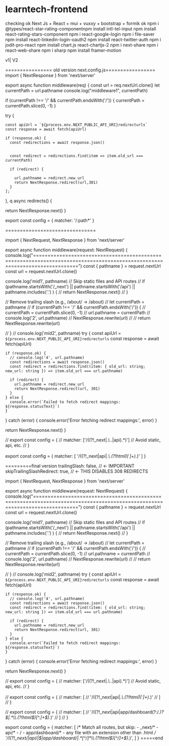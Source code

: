 # learntech-frontend

checking 
ok
Next Js + React + mui + vuxxy + bootstrap + formik
ok
npm i @types/react-star-rating-componentnpm install intl-tel-input
npm install react-rating-stars-component
npm i react-google-login
npm i file-saver
npm install react-linkedin-login-oauth2
npm install react-twitter-auth
npm i jodit-pro-react
npm install chart.js react-chartjs-2
npm i next-share
npm i react-web-share
npm i sharp
npm install framer-motion


v1|
V2


================ old version  next.config.js=================
import { NextResponse } from 'next/server'

export async function middleware(req) {
  const url = req.nextUrl.clone()
  let currentPath = url.pathname
  console.log("middleware1", currentPath)

  if (currentPath !== '/' && currentPath.endsWith('/')) {
    currentPath = currentPath.slice(0, -1)
  }

  try {

    const apiUrl = `${process.env.NEXT_PUBLIC_API_URI}redirecturls` 
    const response = await fetch(apiUrl)

    if (response.ok) {
      const redirections = await response.json()

     
      const redirect = redirections.find(item => item.old_url === currentPath)

      if (redirect) {
       
        url.pathname = redirect.new_url
        return NextResponse.redirect(url,301)
      }
    ];
  },
q
  async redirects() {

  return NextResponse.next()
}


export const config = {
  matcher: '/:path*' 
}



===============================

import { NextRequest, NextResponse } from 'next/server'

export async function middleware(request: NextRequest) {
  console.log("===========================================================================================================================")
  const { pathname } = request.nextUrl
  const url = request.nextUrl.clone()

  console.log('mid1', pathname)
  // Skip static files and API routes
  // if (pathname.startsWith('/_next') || pathname.startsWith('/api') || pathname.includes('.') ) {
  //   return NextResponse.next()
  // }

  // Remove trailing slash (e.g., /about/ → /about)
  // let currentPath = pathname
  // if (currentPath !== '/' && currentPath.endsWith('/')) {
  //   currentPath = currentPath.slice(0, -1)
  //   url.pathname = currentPath
  //   console.log('2', url.pathname)
  //    NextResponse.rewrite(url)
  //   // return NextResponse.rewrite(url)
    
  // }
// console.log('mid2', pathname)
  try {
    const apiUrl = `${process.env.NEXT_PUBLIC_API_URI}redirecturls`
    const response = await fetch(apiUrl)

    if (response.ok) {
      // console.log('4', url.pathname)
      const redirections = await response.json()
      const redirect = redirections.find((item: { old_url: string; new_url: string }) => item.old_url === url.pathname)

      if (redirect) {
        url.pathname = redirect.new_url
        return NextResponse.redirect(url, 301)
      }
    } else {
      console.error(`Failed to fetch redirect mappings: ${response.statusText}`)
    }
  } catch (error) {
    console.error('Error fetching redirect mappings:', error)
  }

  return NextResponse.next()
}

// export const config = {
//   matcher: ['/((?!_next|.*\\..*|api).*)'] // Avoid static, api, etc.
// }

export const config = {
  matcher: [
    '/((?!_next|api|.*\\.(?!html$)[^.]+$).*)'
  ]
}

=========final version
  trailingSlash: false, // ← IMPORTANT
  skipTrailingSlashRedirect: true, // ← THIS DISABLES 308 REDIRECTS


  import { NextRequest, NextResponse } from 'next/server'

export async function middleware(request: NextRequest) {
  console.log("===========================================================================================================================")
  const { pathname } = request.nextUrl
  const url = request.nextUrl.clone()

  console.log('mid1', pathname)
  // Skip static files and API routes
  // if (pathname.startsWith('/_next') || pathname.startsWith('/api') || pathname.includes('.') ) {
  //   return NextResponse.next()
  // }

  // Remove trailing slash (e.g., /about/ → /about)
  // let currentPath = pathname
  // if (currentPath !== '/' && currentPath.endsWith('/')) {
  //   currentPath = currentPath.slice(0, -1)
  //   url.pathname = currentPath
  //   console.log('2', url.pathname)
  //    NextResponse.rewrite(url)
  //   // return NextResponse.rewrite(url)
    
  // }
// console.log('mid2', pathname)
  try {
    const apiUrl = `${process.env.NEXT_PUBLIC_API_URI}redirecturls`
    const response = await fetch(apiUrl)

    if (response.ok) {
      // console.log('4', url.pathname)
      const redirections = await response.json()
      const redirect = redirections.find((item: { old_url: string; new_url: string }) => item.old_url === url.pathname)

      if (redirect) {
        url.pathname = redirect.new_url
        return NextResponse.redirect(url, 301)
      }
    } else {
      console.error(`Failed to fetch redirect mappings: ${response.statusText}`)
    }
  } catch (error) {
    console.error('Error fetching redirect mappings:', error)
  }

  return NextResponse.next()
}

// export const config = {
//   matcher: ['/((?!_next|.*\\..*|api).*)'] // Avoid static, api, etc.
// }

// export const config = {
//   matcher: [
//     '/((?!_next|api|.*\\.(?!html$)[^.]+$).*)'
//   ]
// }

// export const config = {
//   matcher: [
//     '/((?!_next|api|app/dashboard(?:/.*)?$|.*\\.(?!html$)[^.]+$).*)'
//   ]
// }

export const config = {
  matcher: [
    /*
      Match all routes, but skip:
      - _next/*
      - api/*
      - /
      - app/dashboard/*
      - any file with an extension other than .html
    */
    '/((?!_next/|api/|$|app/dashboard/|.*[^/]*\\.(?!html$)[^/]+$).*)',
  ]
}
=====end